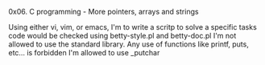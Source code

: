 0x06. C programming - More pointers, arrays and strings

Using either vi, vim, or emacs, I'm to write a scritp to solve a specific tasks
code would be checked using betty-style.pl and betty-doc.pl
I'm not allowed to use the standard library. Any use of functions like printf, puts, etc… is forbidden
I'm allowed to use _putchar
